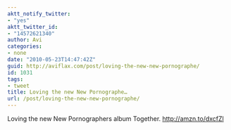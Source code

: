 ```yaml
---
aktt_notify_twitter:
- "yes"
aktt_twitter_id:
- "14572621340"
author: Avi
categories:
- none
date: "2010-05-23T14:47:42Z"
guid: http://aviflax.com/post/loving-the-new-new-pornographe/
id: 1031
tags:
- tweet
title: Loving the new New Pornographe…
url: /post/loving-the-new-new-pornographe/
---
```

Loving the new New Pornographers album Together. <a href="http://amzn.to/dxcfZl" rel="nofollow">http://amzn.to/dxcfZl</a>